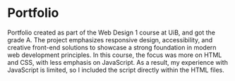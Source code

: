 # Portfolio
Portfolio created as part of the Web Design 1 course at UiB, and got the grade A. The project emphasizes responsive design, accessibility, and creative front-end solutions to showcase a strong foundation in modern web development principles. In this course, the focus was more on HTML and CSS, with less emphasis on JavaScript. As a result, my experience with JavaScript is limited, so I included the script directly within the HTML files.
